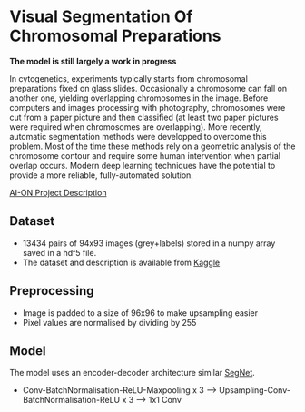 # Visual Segmentation Of Chromosomal Preparations

**The model is still largely a work in progress**

In cytogenetics, experiments typically starts from chromosomal preparations fixed on glass slides. Occasionally a chromosome can fall on another one, yielding overlapping chromosomes in the image. Before computers and images processing with photography, chromosomes were cut from a paper picture and then classified (at least two paper pictures were required when chromosomes are overlapping). More recently, automatic segmentation methods were developped to overcome this problem. Most of the time these methods rely on a geometric analysis of the chromosome contour and require some human intervention when partial overlap occurs. Modern deep learning techniques have the potential to provide a more reliable, fully-automated solution.

[AI-ON Project Description](ai-on.org/projects/visual-segmentation-of-chromosomal-preparations.html)

## Dataset
- 13434 pairs of 94x93 images (grey+labels) stored in a numpy array saved in a hdf5 file.
- The dataset and description is available from [Kaggle](https://www.kaggle.com/jeanpat/overlapping-chromosomes)

## Preprocessing
- Image is padded to a size of 96x96 to make upsampling easier
- Pixel values are normalised by dividing by 255

## Model
The model uses an encoder-decoder architecture similar [SegNet](https://arxiv.org/pdf/1511.00561v2.pdf).
- Conv-BatchNormalisation-ReLU-Maxpooling x 3 --> Upsampling-Conv-BatchNormalisation-ReLU x 3 --> 1x1 Conv
